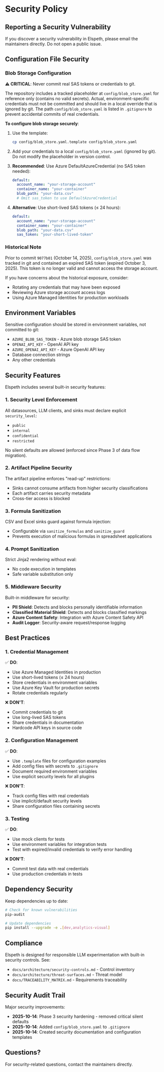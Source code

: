 # Security Policy

## Reporting a Security Vulnerability

If you discover a security vulnerability in Elspeth, please email the maintainers directly. Do not open a public issue.

## Configuration File Security

### Blob Storage Configuration

**⚠️ CRITICAL**: Never commit real SAS tokens or credentials to git.

The repository includes a tracked placeholder at `config/blob_store.yaml` for reference only (contains no valid secrets). Actual, environment-specific credentials must not be committed and should live in a local override that is ignored by git. The path `config/blob_store.yaml` is listed in `.gitignore` to prevent accidental commits of real credentials.

**To configure blob storage securely**:

1. Use the template:
   ```bash
   cp config/blob_store.yaml.template config/blob_store.yaml
   ```

2. Add your credentials to a local `config/blob_store.yaml` (ignored by git). Do not modify the placeholder in version control.

3. **Recommended**: Use Azure DefaultAzureCredential (no SAS token needed):
   ```yaml
   default:
     account_name: "your-storage-account"
     container_name: "your-container"
     blob_path: "your-data.csv"
     # Omit sas_token to use DefaultAzureCredential
   ```

4. **Alternative**: Use short-lived SAS tokens (≤ 24 hours):
   ```yaml
   default:
     account_name: "your-storage-account"
     container_name: "your-container"
     blob_path: "your-data.csv"
     sas_token: "your-short-lived-token"
   ```

### Historical Note

Prior to commit `9077b01` (October 14, 2025), `config/blob_store.yaml` was tracked in git and contained an expired SAS token (expired October 3, 2025). This token is no longer valid and cannot access the storage account.

If you have concerns about the historical exposure, consider:
- Rotating any credentials that may have been exposed
- Reviewing Azure storage account access logs
- Using Azure Managed Identities for production workloads

## Environment Variables

Sensitive configuration should be stored in environment variables, not committed to git:

- `AZURE_BLOB_SAS_TOKEN` - Azure blob storage SAS token
- `OPENAI_API_KEY` - OpenAI API key
- `AZURE_OPENAI_API_KEY` - Azure OpenAI API key
- Database connection strings
- Any other credentials

## Security Features

Elspeth includes several built-in security features:

### 1. Security Level Enforcement

All datasources, LLM clients, and sinks must declare explicit `security_level`:
- `public`
- `internal`
- `confidential`
- `restricted`

No silent defaults are allowed (enforced since Phase 3 of data flow migration).

### 2. Artifact Pipeline Security

The artifact pipeline enforces "read-up" restrictions:
- Sinks cannot consume artifacts from higher security classifications
- Each artifact carries security metadata
- Cross-tier access is blocked

### 3. Formula Sanitization

CSV and Excel sinks guard against formula injection:
- Configurable via `sanitize_formulas` and `sanitize_guard`
- Prevents execution of malicious formulas in spreadsheet applications

### 4. Prompt Sanitization

Strict Jinja2 rendering without eval:
- No code execution in templates
- Safe variable substitution only

### 5. Middleware Security

Built-in middleware for security:
- **PII Shield**: Detects and blocks personally identifiable information
- **Classified Material Shield**: Detects and blocks classified markings
- **Azure Content Safety**: Integration with Azure Content Safety API
- **Audit Logger**: Security-aware request/response logging

## Best Practices

### 1. Credential Management

✅ **DO**:
- Use Azure Managed Identities in production
- Use short-lived tokens (≤ 24 hours)
- Store credentials in environment variables
- Use Azure Key Vault for production secrets
- Rotate credentials regularly

❌ **DON'T**:
- Commit credentials to git
- Use long-lived SAS tokens
- Share credentials in documentation
- Hardcode API keys in source code

### 2. Configuration Management

✅ **DO**:
- Use `.template` files for configuration examples
- Add config files with secrets to `.gitignore`
- Document required environment variables
- Use explicit security levels for all plugins

❌ **DON'T**:
- Track config files with real credentials
- Use implicit/default security levels
- Share configuration files containing secrets

### 3. Testing

✅ **DO**:
- Use mock clients for tests
- Use environment variables for integration tests
- Test with expired/invalid credentials to verify error handling

❌ **DON'T**:
- Commit test data with real credentials
- Use production credentials in tests

## Dependency Security

Keep dependencies up to date:

```bash
# Check for known vulnerabilities
pip-audit

# Update dependencies
pip install --upgrade -e .[dev,analytics-visual]
```

## Compliance

Elspeth is designed for responsible LLM experimentation with built-in security controls. See:

- `docs/architecture/security-controls.md` - Control inventory
- `docs/architecture/threat-surfaces.md` - Threat model
- `docs/TRACEABILITY_MATRIX.md` - Requirements traceability

## Security Audit Trail

Major security improvements:

- **2025-10-14**: Phase 3 security hardening - removed critical silent defaults
- **2025-10-14**: Added `config/blob_store.yaml` to `.gitignore`
- **2025-10-14**: Created security documentation and configuration templates

## Questions?

For security-related questions, contact the maintainers directly.
